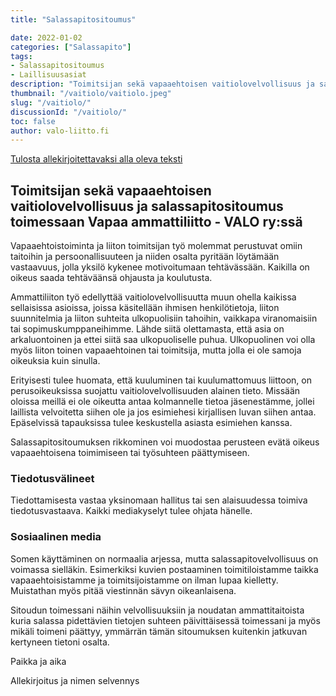 ```yaml
---
title: "Salassapitositoumus"

date: 2022-01-02
categories: ["Salassapito"]
tags:
- Salassapitositoumus
- Laillisuusasiat
description: "Toimitsijan sekä vapaaehtoisen vaitiolovelvollisuus ja salassapitositoumus toimessaan Vapaa ammattiliitto - VALO ry:ssä"
thumbnail: "/vaitiolo/vaitiolo.jpeg"
slug: "/vaitiolo/"
discussionId: "/vaitiolo/"
toc: false
author: valo-liitto.fi
---
```


[Tulosta allekirjoitettavaksi alla oleva teksti](vaitiolositoumus-valo-2022-01-08.pdf)

## Toimitsijan sekä vapaaehtoisen vaitiolovelvollisuus ja salassapitositoumus toimessaan Vapaa ammattiliitto - VALO ry:ssä

Vapaaehtoistoiminta ja liiton toimitsijan työ molemmat perustuvat omiin taitoihin ja persoonallisuuteen ja niiden osalta pyritään löytämään vastaavuus, jolla yksilö kykenee motivoitumaan tehtävässään. Kaikilla on oikeus saada tehtäväänsä ohjausta ja koulutusta.

Ammattiliiton työ edellyttää vaitiolovelvollisuutta muun ohella kaikissa sellaisissa asioissa, joissa käsitellään ihmisen henkilötietoja, liiton suunnitelmia ja liiton suhteita ulkopuolisiin tahoihin, vaikkapa viranomaisiin tai sopimuskumppaneihimme. Lähde siitä olettamasta, että asia on arkaluontoinen ja ettei siitä saa ulkopuoliselle puhua. Ulkopuolinen voi olla myös liiton toinen vapaaehtoinen tai toimitsija, mutta jolla ei ole samoja oikeuksia kuin sinulla.

Erityisesti tulee huomata, että kuuluminen tai kuulumattomuus liittoon, on perusoikeuksissa suojattu vaitiolovelvollisuuden alainen tieto. Missään oloissa meillä ei ole oikeutta antaa kolmannelle tietoa jäsenestämme, jollei laillista velvoitetta siihen ole ja jos esimiehesi kirjallisen luvan siihen antaa.  Epäselvissä tapauksissa tulee keskustella asiasta esimiehen kanssa.

Salassapitositoumuksen rikkominen voi muodostaa perusteen evätä oikeus
vapaaehtoisena toimimiseen tai työsuhteen päättymiseen.

### Tiedotusvälineet
Tiedottamisesta vastaa yksinomaan hallitus tai sen alaisuudessa toimiva tiedotusvastaava. Kaikki mediakyselyt tulee ohjata hänelle.

### Sosiaalinen media
Somen käyttäminen on normaalia arjessa, mutta salassapitovelvollisuus on voimassa sielläkin. Esimerkiksi kuvien postaaminen toimitiloistamme taikka vapaaehtoisistamme ja toimitsijoistamme on ilman lupaa kielletty. Muistathan myös pitää viestinnän sävyn oikeanlaisena.

Sitoudun toimessani näihin velvollisuuksiin ja noudatan ammattitaitoista kuria salassa pidettävien tietojen suhteen päivittäisessä toimessani ja myös mikäli toimeni päättyy, ymmärrän tämän sitoumuksen kuitenkin jatkuvan kertyneen tietoni osalta.

Paikka ja aika



Allekirjoitus ja nimen selvennys